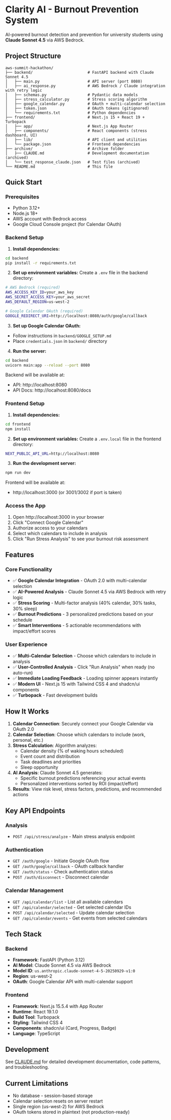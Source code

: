 # Clarity AI - Burnout Prevention System

AI-powered burnout detection and prevention for university students using **Claude Sonnet 4.5** via AWS Bedrock.

## Project Structure

```
aws-summit-hackathon/
├── backend/                        # FastAPI backend with Claude Sonnet 4.5
│   ├── main.py                     # API server (port 8080)
│   ├── ai_response.py              # AWS Bedrock / Claude integration with retry logic
│   ├── schemas.py                  # Pydantic data models
│   ├── stress_calculator.py        # Stress scoring algorithm
│   ├── google_calendar.py          # OAuth + multi-calendar selection
│   ├── token.json                  # OAuth tokens (gitignored)
│   └── requirements.txt            # Python dependencies
├── frontend/                       # Next.js 15 + React 19 + Turbopack
│   ├── app/                        # Next.js App Router
│   ├── components/                 # React components (stress dashboard, UI)
│   ├── lib/                        # API client and utilities
│   └── package.json                # Frontend dependencies
├── archive/                        # Archive folder
│   ├── CLAUDE.md                   # Development documentation (archived)
│   └── test_response_claude.json   # Test files (archived)
└── README.md                       # This file
```

## Quick Start

### Prerequisites
- Python 3.12+
- Node.js 18+
- AWS account with Bedrock access
- Google Cloud Console project (for Calendar OAuth)

### Backend Setup

1. **Install dependencies:**
```bash
cd backend
pip install -r requirements.txt
```

2. **Set up environment variables:**
Create a `.env` file in the backend directory:
```bash
# AWS Bedrock (required)
AWS_ACCESS_KEY_ID=your_aws_key
AWS_SECRET_ACCESS_KEY=your_aws_secret
AWS_DEFAULT_REGION=us-west-2

# Google Calendar OAuth (required)
GOOGLE_REDIRECT_URI=http://localhost:8080/auth/google/callback
```

3. **Set up Google Calendar OAuth:**
- Follow instructions in `backend/GOOGLE_SETUP.md`
- Place `credentials.json` in `backend/` directory

4. **Run the server:**
```bash
cd backend
uvicorn main:app --reload --port 8080
```

Backend will be available at:
- API: http://localhost:8080
- API Docs: http://localhost:8080/docs

### Frontend Setup

1. **Install dependencies:**
```bash
cd frontend
npm install
```

2. **Set up environment variables:**
Create a `.env.local` file in the frontend directory:
```bash
NEXT_PUBLIC_API_URL=http://localhost:8080
```

3. **Run the development server:**
```bash
npm run dev
```

Frontend will be available at:
- http://localhost:3000 (or 3001/3002 if port is taken)

### Access the App

1. Open http://localhost:3000 in your browser
2. Click "Connect Google Calendar"
3. Authorize access to your calendars
4. Select which calendars to include in analysis
5. Click "Run Stress Analysis" to see your burnout risk assessment

## Features

### Core Functionality
- ✅ **Google Calendar Integration** - OAuth 2.0 with multi-calendar selection
- ✅ **AI-Powered Analysis** - Claude Sonnet 4.5 via AWS Bedrock with retry logic
- ✅ **Stress Scoring** - Multi-factor analysis (40% calendar, 30% tasks, 30% sleep)
- ✅ **Burnout Predictions** - 3 personalized predictions based on your schedule
- ✅ **Smart Interventions** - 5 actionable recommendations with impact/effort scores

### User Experience
- ✅ **Multi-Calendar Selection** - Choose which calendars to include in analysis
- ✅ **User-Controlled Analysis** - Click "Run Analysis" when ready (no auto-run)
- ✅ **Immediate Loading Feedback** - Loading spinner appears instantly
- ✅ **Modern UI** - Next.js 15 with Tailwind CSS 4 and shadcn/ui components
- ✅ **Turbopack** - Fast development builds

## How It Works

1. **Calendar Connection**: Securely connect your Google Calendar via OAuth 2.0
2. **Calendar Selection**: Choose which calendars to include (work, personal, etc.)
3. **Stress Calculation**: Algorithm analyzes:
   - Calendar density (% of waking hours scheduled)
   - Event count and distribution
   - Task deadlines and priorities
   - Sleep opportunity
4. **AI Analysis**: Claude Sonnet 4.5 generates:
   - Specific burnout predictions referencing your actual events
   - Personalized interventions sorted by ROI (impact/effort)
5. **Results**: View risk level, stress factors, predictions, and recommended actions

## Key API Endpoints

### Analysis
- `POST /api/stress/analyze` - Main stress analysis endpoint

### Authentication
- `GET /auth/google` - Initiate Google OAuth flow
- `GET /auth/google/callback` - OAuth callback handler
- `GET /auth/status` - Check authentication status
- `POST /auth/disconnect` - Disconnect calendar

### Calendar Management
- `GET /api/calendar/list` - List all available calendars
- `GET /api/calendar/selected` - Get selected calendar IDs
- `POST /api/calendar/selected` - Update calendar selection
- `GET /api/calendar/events` - Get events from selected calendars

## Tech Stack

### Backend
- **Framework**: FastAPI (Python 3.12)
- **AI Model**: Claude Sonnet 4.5 via AWS Bedrock
- **Model ID**: `us.anthropic.claude-sonnet-4-5-20250929-v1:0`
- **Region**: us-west-2
- **OAuth**: Google Calendar API with multi-calendar support

### Frontend
- **Framework**: Next.js 15.5.4 with App Router
- **Runtime**: React 19.1.0
- **Build Tool**: Turbopack
- **Styling**: Tailwind CSS 4
- **Components**: shadcn/ui (Card, Progress, Badge)
- **Language**: TypeScript

## Development

See [CLAUDE.md](./CLAUDE.md) for detailed development documentation, code patterns, and troubleshooting.

## Current Limitations

- No database - session-based storage
- Calendar selection resets on server restart
- Single region (us-west-2) for AWS Bedrock
- OAuth tokens stored in plaintext (not production-ready)
